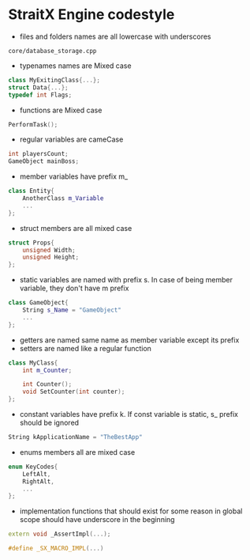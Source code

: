 # StraitX Engine codestyle

- files and folders names are all lowercase with underscores
```
core/database_storage.cpp
```
- typenames names are Mixed case
```c++
class MyExitingClass{...};
struct Data{...};
typedef int Flags;
```
- functions are Mixed case
```c++
PerformTask();
```
- regular variables are cameCase
```c++
int playersCount;
GameObject mainBoss;
```
- member variables have prefix m_
```c++
class Entity{
    AnotherClass m_Variable
    ...
};
```
- struct members are all mixed case
```c++
struct Props{
    unsigned Width;
    unsigned Height;
};
```
- static variables are named with prefix s. In case of being member variable, they don't have m prefix

```c++
class GameObject{
    String s_Name = "GameObject"
    ...
};
```
- getters are named same name as member variable except its prefix
- setters are named like a regular function
```c++
class MyClass{
    int m_Counter;

    int Counter();
    void SetCounter(int counter);
};
```
- constant variables have prefix k. If const variable is static, s_ prefix should be ignored
```c++
String kApplicationName = "TheBestApp"
```
- enums members all are mixed case
```c++
enum KeyCodes{
    LeftAlt,
    RightAlt,
    ...  
};
```

- implementation functions that should exist for some reason in global scope should have underscore in the beginning 

```c++
extern void _AssertImpl(...);

#define _SX_MACRO_IMPL(...)
```